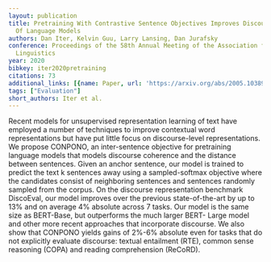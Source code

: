 ```yaml
---
layout: publication
title: Pretraining With Contrastive Sentence Objectives Improves Discourse Performance
  Of Language Models
authors: Dan Iter, Kelvin Guu, Larry Lansing, Dan Jurafsky
conference: Proceedings of the 58th Annual Meeting of the Association for Computational
  Linguistics
year: 2020
bibkey: iter2020pretraining
citations: 73
additional_links: [{name: Paper, url: 'https://arxiv.org/abs/2005.10389'}]
tags: ["Evaluation"]
short_authors: Iter et al.
---
```

Recent models for unsupervised representation learning of text have employed
a number of techniques to improve contextual word representations but have put
little focus on discourse-level representations. We propose CONPONO, an
inter-sentence objective for pretraining language models that models discourse
coherence and the distance between sentences. Given an anchor sentence, our
model is trained to predict the text k sentences away using a sampled-softmax
objective where the candidates consist of neighboring sentences and sentences
randomly sampled from the corpus. On the discourse representation benchmark
DiscoEval, our model improves over the previous state-of-the-art by up to 13%
and on average 4% absolute across 7 tasks. Our model is the same size as
BERT-Base, but outperforms the much larger BERT- Large model and other more
recent approaches that incorporate discourse. We also show that CONPONO yields
gains of 2%-6% absolute even for tasks that do not explicitly evaluate
discourse: textual entailment (RTE), common sense reasoning (COPA) and reading
comprehension (ReCoRD).
